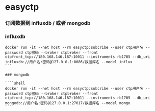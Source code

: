 # easyctp

### 订阅数据到 influxdb / 或者 mongodb


### influxdb

````shell
docker run -it --net host --rm easyctp:subcribe --user ctp用户名 --password ctp密码 --broker ctpbroker --front ctpfront_tcp://180.168.146.187:10011 --instruments rb1705 --db_uri influxdb://用户名:密码@127.0.0.1:8086/数据库名 --model influx
```

### mongodb

````shell
docker run -it --net host --rm easyctp:subcribe --user ctp用户名 --password ctp密码 --broker ctpbroker --front ctpfront_tcp://180.168.146.187:10011 --instruments rb1705 --db_uri mongodb://用户名:密码@127.0.0.1:27017/数据库名 --model mongo
```
